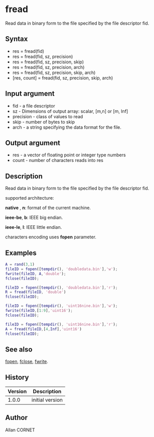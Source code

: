 # fread

Read data in binary form to the file specified by the file descriptor fid.

## Syntax

- res = fread(fid)
- res = fread(fid, sz, precision)
- res = fread(fid, sz, precision, skip)
- res = fread(fid, sz, precision, arch)
- res = fread(fid, sz, precision, skip, arch)
- [res, count] = fread(fid, sz, precision, skip, arch)

## Input argument

- fid - a file descriptor
- sz - Dimensions of output array: scalar, [m,n] or [m, Inf]
- precision - class of values to read
- skip - number of bytes to skip
- arch - a string specifying the data format for the file.

## Output argument

- res - a vector of floating point or integer type numbers
- count - number of characters reads into res

## Description

  <p>Read data in binary form to the file specified by the file descriptor fid.</p>
  <p>supported architecture:</p>
  <p><b>native</b> , <b>n</b>: format of the current machine.</p>
  <p><b>ieee-be</b>, <b>b</b>: IEEE big endian.</p>
  <p><b>ieee-le</b>, <b>l</b>: IEEE little endian.</p>
  <p>characters encoding uses <b>fopen</b> parameter.</p>

## Examples

```matlab
A = rand(3,1)
fileID = fopen([tempdir(), 'doubledata.bin'],'w');
fwrite(fileID, A,'double');
fclose(fileID);

fileID = fopen([tempdir(), 'doubledata.bin'],'r');
R = fread(fileID, 'double')
fclose(fileID);
```

```matlab
fileID = fopen([tempdir(), 'uint16nine.bin'],'w');
fwrite(fileID,[1:9],'uint16');
fclose(fileID);

fileID = fopen([tempdir(), 'uint16nine.bin'],'r');
A = fread(fileID,[4,Inf],'uint16')
fclose(fileID);
```

## See also

[fopen](fopen.md), [fclose](fclose.md), [fwrite](fwrite.md).

## History

| Version | Description     |
| ------- | --------------- |
| 1.0.0   | initial version |

## Author

Allan CORNET
